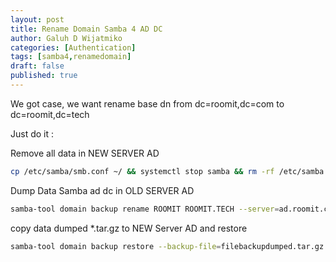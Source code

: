 ```yaml
---
layout: post
title: Rename Domain Samba 4 AD DC
author: Galuh D Wijatmiko
categories: [Authentication]
tags: [samba4,renamedomain]
draft: false
published: true
---
```


We got case, 
we want rename base dn from dc=roomit,dc=com to dc=roomit,dc=tech

Just do it :

Remove all data in NEW SERVER AD

```bash
cp /etc/samba/smb.conf ~/ && systemctl stop samba && rm -rf /etc/samba && mkdir -p /etc/samba 
```


Dump Data Samba ad dc in OLD SERVER AD
```bash
samba-tool domain backup rename ROOMIT ROOMIT.TECH --server=ad.roomit.com --targetdir=/opt/ -Udwiyan.wijatmiko
```

copy data dumped *.tar.gz to NEW Server AD and restore
```bash
samba-tool domain backup restore --backup-file=filebackupdumped.tar.gz --newservername=addc1 --targetdir=/etc/samba
```

